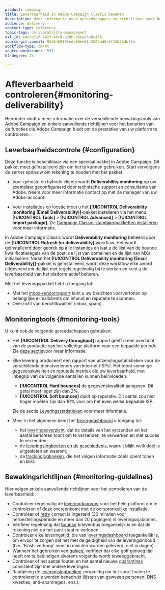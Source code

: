 ```yaml
---
product: campaign
title: Leverbaarheid in Adobe Campaign Classic bewaken
description: Meer informatie over gereedschappen en richtlijnen voor het controleren van de prestaties in Adobe Campaign Classic.
audience: delivery
content-type: reference
topic-tags: deliverability-management
exl-id: e4caa316-242f-46cd-a20b-a5eee5a0c456
source-git-commit: 98d646919fedc66ee9145522ad0c5f15b25dbf2e
workflow-type: tm+mt
source-wordcount: '531'
ht-degree: 2%

---
```


# Afleverbaarheid controleren{#monitoring-deliverability}

Hieronder vindt u meer informatie over de verschillende bewakingstools van Adobe Campaign en enkele aanvullende richtlijnen voor het benutten van de functies die Adobe Campaign biedt om de prestaties van uw platform te controleren.

## Leverbaarheidscontrole {#configuration}

Deze functie is beschikbaar via een speciaal pakket in Adobe Campaign. Dit pakket moet geïnstalleerd zijn om het te kunnen gebruiken. Start vervolgens de server opnieuw om rekening te houden met het pakket.
* Voor gehoste en hybride clients wordt **Deliverability monitoring** op uw exemplaar geconfigureerd door technische support en consultants van Adobe. Neem voor meer informatie contact op met de manager van uw Adobe-account.

* Voor installaties op locatie moet u het **[!UICONTROL Deliverability monitoring (Email Deliverability)]**-pakket installeren via het menu **[!UICONTROL Tools]** > **[!UICONTROL Advanced]** > **[!UICONTROL Import package]**. Zie [Campaign Classic-standaardpakketten installeren](../../installation/using/installing-campaign-standard-packages.md) voor meer informatie.

In Adobe Campaign Classic wordt **Deliverability monitoring** beheerd door de **[!UICONTROL Refresh for deliverability]** workflow. Het wordt geïnstalleerd door gebrek op alle instanties en laat u de lijst van de bounce kwalificatieregels van de post, de lijst van domeinen en de lijst van MXs initialiseren. Nadat het **[!UICONTROL Deliverability monitoring (Email Deliverability)]**-pakket is geïnstalleerd, wordt deze workflow elke avond uitgevoerd om de lijst met regels regelmatig bij te werken en kunt u de leverbaarheid van het platform actief beheren.

Met het leveringspakket hebt u toegang tot:

* Met het [Inbox-renderrapport](../../delivery/using/inbox-rendering.md) kunt u uw berichten voorvertonen op belangrijke e-mailclients om inhoud en reputatie te scannen.
* Overzicht van berichtkwaliteit (inbox, spam).

## Monitoringtools {#monitoring-tools}

U kunt ook de volgende gereedschappen gebruiken:

* Het **[!UICONTROL Delivery throughput]** rapport geeft u een overzicht van de productie van het volledige platform voor een bepaalde periode. Zie [deze sectie](../../reporting/using/global-reports.md#delivery-throughput)voor meer informatie.
* Elke levering produceert een rapport van uitzendingsstatistieken voor de verschillende dienstverleners van Internet (ISPs). Het toont sommige gegevenskwaliteit en reputatie metriek die uw leverbaarheid, met inbegrip van de volgende aantallen kunnen beïnvloeden:
   * **[!UICONTROL Hard bounces]** de gegevenskwaliteit aangeven. Dit getal moet lager zijn dan 2%.
   * **[!UICONTROL Soft bounces]** duidt op reputatie. Dit aantal zou niet hoger moeten zijn dan 10% voor om het even welke bepaalde ISP.

   Zie de sectie [Leveringsstatistieken](../../reporting/using/global-reports.md#delivery-statistics) voor meer informatie.
* Meer in het algemeen biedt het [bezorgdashboard](../../delivery/using/about-delivery-monitoring.md) u toegang tot:
   * het [leveringsoverzicht](../../delivery/using/delivery-dashboard.md#delivery-summary), dat de details van het verzenden en het aantal berichten toont om te verzenden, te verwerken en met succes te verzenden;
   * de [leveringslogboeken en de geschiedenis](../../delivery/using/delivery-dashboard.md#delivery-logs-and-history), waaruit blijkt welk doel is uitgesloten en waarom;
   * de [trackinglogboeken](../../delivery/using/delivery-dashboard.md#tracking-logs), die het volgen informatie zoals opent tonen en klikt.

## Bewakingsrichtlijnen {#monitoring-guidelines}

Hier volgen enkele aanvullende richtlijnen voor het controleren van de leverbaarheid:

* Controleer regelmatig de [leveringdoorvoer](../../reporting/using/global-reports.md#delivery-throughput) voor het hele platform om te controleren of deze overeenkomt met de oorspronkelijke installatie.
* Controleer of [retry](../../delivery/using/understanding-delivery-failures.md#retries-after-a-delivery-temporary-failure) correct is ingesteld (30 minuten voor herbestellingsperiode en meer dan 20 pogingen) in leveringssjablonen.
* Verifieer regelmatig dat [bounce](../../delivery/using/understanding-delivery-failures.md#bounce-mail-management) brievenbus toegankelijk is en dat de rekening niet op het punt staat te verlopen.
* Controleer elke leveringstijd, die van [leveringsdashboard](../../delivery/using/delivery-dashboard.md) toegankelijk is, om ervoor te zorgen dat het met de geldigheid van de leveringsinhoud (b.v. &#39;Flash-verkoop&#39; moet in minuten worden geleverd, niet in dagen).
* Wanneer het gebruiken van [golven](../../delivery/using/steps-sending-the-delivery.md#sending-using-multiple-waves), verifieer dat elke golf genoeg tijd heeft om te beëindigen alvorens volgende wordt teweeggebracht.
* Controleer of het aantal fouten en het aantal nieuwe [quarantines](../../delivery/using/understanding-quarantine-management.md) consistent zijn met andere leveringen.
* Raadpleeg de [leveringslogboeken](../../delivery/using/delivery-dashboard.md#delivery-logs-and-history) zorgvuldig om het soort fouten te controleren die worden benadrukt (lijsten van gewezen personen, DNS kwesties, anti-spamregels, enz.).

<!--### Delivery Reports - Broadcast Statistics {#broadcast-statistics}

Each delivery will generate a broadcast statistics report when you open a delivery in the “Deliveries List”, which includes some reputation metrics that may impact your deliverability.-->
